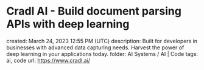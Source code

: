 # Cradl AI - Build document parsing APIs with deep learning

created: March 24, 2023 12:55 PM (UTC)
description: Built for developers in businesses with advanced data capturing needs. Harvest the power of deep learning in your applications today.
folder: AI Systems / AI | Code
tags: ai, code
url: https://www.cradl.ai/